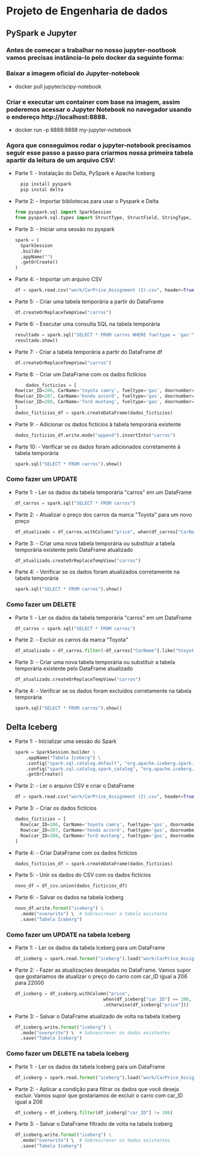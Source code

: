 # Projeto de Engenharia de dados

## PySpark e Jupyter

### Antes de começar a trabalhar no nosso jupyter-nootbook vamos precisas instância-lo pelo docker da seguinte forma:
### Baixar a imagem oficial do Jupyter-notebook
  - docker pull jupyter/scipy-notebook

### Criar e executar um container com base na imagem, assim poderemos acessar o Jupyter Notebook no navegador usando o endereço http://localhost:8888.
  - docker run -p 8888:8888 my-jupyter-notebook

### Agora que conseguimos rodar o jupyter-notebook precisamos seguir esse passo a passo para criarmos nossa primeira tabela apartir da leitura de um arquivo CSV:
- Parte 1: - Instalação do Delta, PySpark e Apache Iceberg
  ```python
    pip install pyspark
    pip instal delta 
  
- Parte 2: - Importar bibliotecas para usar o Pyspark e Delta
  ```python
  from pyspark.sql import SparkSession
  from pyspark.sql.types import StructType, StructField, StringType, FloatType

- Parte 3: - Iniciar uma sessão no pyspark
  ```python
  spark = ( 
    SparkSession
    .builder
    .appName("")
    .getOrCreate() 
  )

- Parte 4: - Importar um arquivo CSV
  ```python
  df = spark.read.csv("work/CarPrice_Assignment (2).csv", header=True, inferSchema=True)

- Parte 5: - Criar uma tabela temporária a partir do DataFrame
  ```python
  df.createOrReplaceTempView("carros")

- Parte 6: - Executar uma consulta SQL na tabela temporária
  ```python
  resultado = spark.sql("SELECT * FROM carros WHERE fueltype = 'gas'")
  resultado.show()

- Parte 7: - Criar a tabela temporária a partir do DataFrame df
  ```python
  df.createOrReplaceTempView("carros")

- Parte 8: - Criar um DataFrame com os dados fictícios
  ```python
      dados_ficticios = [
  Row(car_ID=206, CarName='toyota camry', fueltype='gas', doornumber='four', carbody='sedan', enginelocation='front', price=20000),
  Row(car_ID=207, CarName='honda accord', fueltype='gas', doornumber='two', carbody='convertible', enginelocation='front', price=25000),
  Row(car_ID=208, CarName='ford mustang', fueltype='gas', doornumber='two', carbody='hatchback', enginelocation='rear', price=30000),
  ]
  dados_ficticios_df = spark.createDataFrame(dados_ficticios)

- Parte 9: - Adicionar os dados fictícios à tabela temporária existente
  ```python
  dados_ficticios_df.write.mode("append").insertInto("carros")

- Parte 10: - Verificar se os dados foram adicionados corretamente à tabela temporária
  ```python
  spark.sql("SELECT * FROM carros").show()

### Como fazer um UPDATE
- Parte 1: - Ler os dados da tabela temporária "carros" em um DataFrame
  ```python
  df_carros = spark.sql("SELECT * FROM carros")

- Parte 2: - Atualizar o preço dos carros da marca "Toyota" para um novo preço
  ```python
  df_atualizado = df_carros.withColumn("price", when(df_carros["CarName"].like("%toyota%"), novo_preco_toyota).otherwise(df_carros["price"]))

- Parte 3: - Criar uma nova tabela temporária ou substituir a tabela temporária existente pelo DataFrame atualizado
  ```python
  df_atualizado.createOrReplaceTempView("carros")

- Parte 4: - Verificar se os dados foram atualizados corretamente na tabela temporária
  ```python
  spark.sql("SELECT * FROM carros").show()

### Como fazer um DELETE
- Parte 1: - Ler os dados da tabela temporária "carros" em um DataFrame
  ```python
  df_carros = spark.sql("SELECT * FROM carros")

- Parte 2: - Excluir os carros da marca "Toyota"
  ```python
  df_atualizado = df_carros.filter(~df_carros["CarName"].like("%toyota%"))

- Parte 3: - Criar uma nova tabela temporária ou substituir a tabela temporária existente pelo DataFrame atualizado
  ```python
  df_atualizado.createOrReplaceTempView("carros")

- Parte 4: - Verificar se os dados foram excluídos corretamente na tabela temporária
  ```python
  spark.sql("SELECT * FROM carros").show()

## Delta Iceberg
- Parte 1: - Inicializar uma sessão do Spark
  ```python
  spark = SparkSession.builder \
      .appName("Tabela Iceberg") \
      .config("spark.sql.catalog.default", "org.apache.iceberg.spark.SparkCatalog") \
      .config("spark.sql.catalog.spark_catalog", "org.apache.iceberg.spark.SparkSessionCatalog") \
      .getOrCreate()

- Parte 2: - Ler o arquivo CSV e criar o DataFrame
  ```python
  df = spark.read.csv("work/CarPrice_Assignment (2).csv", header=True, inferSchema=True)

- Parte 3: - Criar os dados fictícios
  ```python
  dados_ficticios = [
    Row(car_ID=206, CarName='toyota camry', fueltype='gas', doornumber='four', carbody='sedan', enginelocation='front', price=20000),
    Row(car_ID=207, CarName='honda accord', fueltype='gas', doornumber='two', carbody='convertible', enginelocation='front', price=25000),
    Row(car_ID=208, CarName='ford mustang', fueltype='gas', doornumber='two', carbody='hatchback', enginelocation='rear', price=30000)
  ]

- Parte 4: - Criar DataFrame com os dados fictícios
  ```python
  dados_ficticios_df = spark.createDataFrame(dados_ficticios)

- Parte 5: - Unir os dados do CSV com os dados fictícios
  ```python
  novo_df = df_csv.union(dados_ficticios_df)

- Parte 6: - Salvar os dados na tabela Iceberg
  ```python
  novo_df.write.format("iceberg") \
    .mode("overwrite") \  # Sobrescrever a tabela existente
    .save("Tabela Iceberg")

### Como fazer um UPDATE na tabela Iceberg

- Parte 1: - Ler os dados da tabela Iceberg para um DataFrame
  ```python
  df_iceberg = spark.read.format("iceberg").load("work/CarPrice_Assignment (2).csv")

- Parte 2: - Fazer as atualizações desejadas no DataFrame. Vamos supor que gostariamos de atualizar o preço do carro com car_ID igual a 206 para 22000
  ```python
  df_iceberg = df_iceberg.withColumn("price", 
                                   when(df_iceberg["car_ID"] == 206, 22000)
                                   .otherwise(df_iceberg["price"]))

- Parte 3: - Salvar o DataFrame atualizado de volta na tabela Iceberg
  ```python
  df_iceberg.write.format("iceberg") \
    .mode("overwrite") \  # Sobrescrever os dados existentes
    .save("Tabela Iceberg")

### Como fazer um DELETE na tabela Iceberg

- Parte 1: - Ler os dados da tabela Iceberg para um DataFrame
  ```python
  df_iceberg = spark.read.format("iceberg").load("work/CarPrice_Assignment (2).csv")

- Parte 2: - Aplicar a condição para filtrar os dados que você deseja excluir. Vamos supor que gostariamos de excluir o carro com car_ID igual a 206
  ```python
  df_iceberg = df_iceberg.filter(df_iceberg["car_ID"] != 206)

- Parte 3: - Salvar o DataFrame filtrado de volta na tabela Iceberg
  ```python
  df_iceberg.write.format("iceberg") \
    .mode("overwrite") \  # Sobrescrever os dados existentes
    .save("Tabela Iceberg")


  
